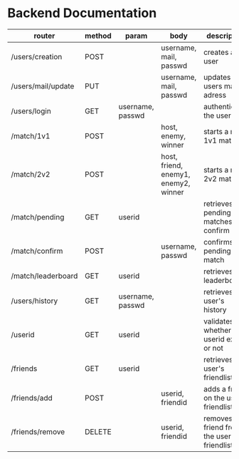 # Backend Documentation
| router | method | param | body | description |
| ------ | ------ | ------ | ------ | ------ |
| /users/creation | POST |  | username, mail, passwd | creates a user
| /users/mail/update | PUT | | username, mail, passwd | updates the users mail adress
| /users/login | GET | username, passwd | | authenticates the user
| /match/1v1 | POST |  | host, enemy, winner | starts a new 1v1 match
| /match/2v2 | POST |  | host, friend, enemy1, enemy2, winner | starts a new 2v2 match
| /match/pending | GET | userid | | retrieves pending matches to confirm
| /match/confirm | POST |  | username, passwd | confirms a pending match
| /match/leaderboard | GET | userid | | retrieves the leaderboard
| /users/history | GET | username, passwd | | retrieves the user's history
| /userid | GET | userid |  | validates whether an userid exists or not
| /friends | GET | userid |  | retrieves the user's friendlist
| /friends/add | POST |  | userid, friendid | adds a friend on the user's friendlist
| /friends/remove | DELETE |  | userid, friendid | removes a friend from the user's friendlist